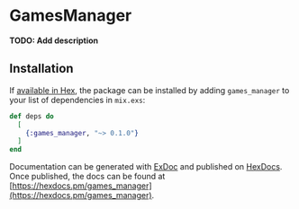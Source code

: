 # GamesManager

**TODO: Add description**

## Installation

If [available in Hex](https://hex.pm/docs/publish), the package can be installed
by adding `games_manager` to your list of dependencies in `mix.exs`:

```elixir
def deps do
  [
    {:games_manager, "~> 0.1.0"}
  ]
end
```

Documentation can be generated with [ExDoc](https://github.com/elixir-lang/ex_doc)
and published on [HexDocs](https://hexdocs.pm). Once published, the docs can
be found at [https://hexdocs.pm/games_manager](https://hexdocs.pm/games_manager).


